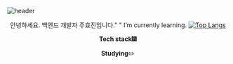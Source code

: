 ![header](https://capsule-render.vercel.app/api?type=soft&color=gradient&height=160&section=header&text=MEMOZ00%20Github&fontColor=#fff&fontSize=60&fontAlign=50)

<div align=center>

  안녕하세요. 백엔드 개발자 주효진입니다."  "
  I’m currently learning.
  [![Top Langs](https://github-readme-stats.vercel.app/api/top-langs/?username=MEMOZ00&langs_count=8)](https://github.com/MEMOZ00/github-readme-stats)
  
  **Tech stack**:fireworks:
  
  **Studying**:pencil2:
  
</div>

<!--
**MEMOZ00/MEMOZ00** is a ✨ _special_ ✨ repository because its `README.md` (this file) appears on your GitHub profile.

Here are some ideas to get you started:

- 🔭 I’m currently working on ...
- 🌱 I’m currently learning ...
- 👯 I’m looking to collaborate on ...
- 🤔 I’m looking for help with ...
- 💬 Ask me about ...
- 📫 How to reach me: ...
- 😄 Pronouns: ...
- ⚡ Fun fact: ...
-->
